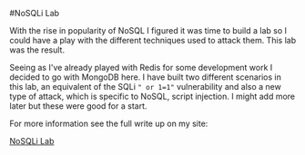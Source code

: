 #NoSQLi Lab

With the rise in popularity of NoSQL I figured it was time to build a lab so I
could have a play with the different techniques used to attack them. This lab
was the result.

Seeing as I've already played with Redis for some development work I decided to
go with MongoDB here. I have built two different scenarios in this lab, an
equivalent of the SQLi `" or 1=1"` vulnerability and also a new type of attack,
which is specific to NoSQL, script injection. I might add more later but these
were good for a start.

For more information see the full write up on my site: 

[NoSQLi Lab](https://digi.ninja/projects/nosqli_lab.php)
